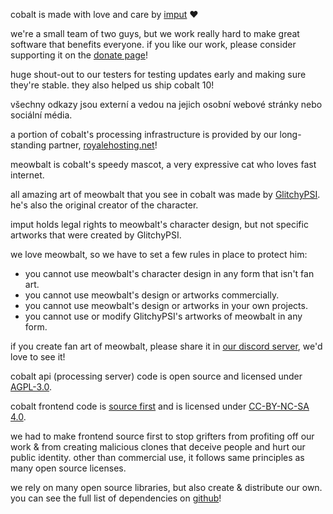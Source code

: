 <script lang="ts">
    import { contacts, docs, partners } from "$lib/env";
    import { t } from "$lib/i18n/translations";

    import SectionHeading from "$components/misc/SectionHeading.svelte";
    import BetaTesters from "$components/misc/BetaTesters.svelte";
</script>

<section id="imput">
<SectionHeading
    title="imput"
    sectionId="imput"
/>

cobalt is made with love and care by [imput](https://imput.net/) ❤️

we're a small team of two guys, but we work really hard to make great software
that benefits everyone. if you like our work, please consider supporting it on
the [donate page](/donate)!
</section>

<section id="testers">
<SectionHeading
    title={$t("about.heading.testers")}
    sectionId="testers"
/>

huge shout-out to our testers for testing updates early and making sure they're
stable. they also helped us ship cobalt 10! <BetaTesters />

všechny odkazy jsou externí a vedou na jejich osobní webové stránky nebo
sociální média.
</section>

<section id="partners">
<SectionHeading
    title={$t("about.heading.partners")}
    sectionId="partners"
/>

a portion of cobalt's processing infrastructure is provided by our long-standing
partner, [royalehosting.net]({partners.royalehosting})!
</section>

<section id="meowbalt">
<SectionHeading
    title={$t("general.meowbalt")}
    sectionId="meowbalt"
/>

meowbalt is cobalt's speedy mascot, a very expressive cat who loves fast
internet.

all amazing art of meowbalt that you see in cobalt was made by
[GlitchyPSI](https://glitchypsi.xyz/). he's also the original creator of the
character.

imput holds legal rights to meowbalt's character design, but not specific
artworks that were created by GlitchyPSI.

we love meowbalt, so we have to set a few rules in place to protect him:
- you cannot use meowbalt's character design in any form that isn't fan art.
- you cannot use meowbalt's design or artworks commercially.
- you cannot use meowbalt's design or artworks in your own projects.
- you cannot use or modify GlitchyPSI's artworks of meowbalt in any form.

if you create fan art of meowbalt, please share it in [our discord
server](/about/community), we'd love to see it!
</section>

<section id="licenses">
<SectionHeading
    title={$t("about.heading.licenses")}
    sectionId="licenses"
/>

cobalt api (processing server) code is open source and licensed under
[AGPL-3.0]({docs.apiLicense}).

cobalt frontend code is [source first](https://sourcefirst.com/) and is licensed
under [CC-BY-NC-SA 4.0]({docs.webLicense}).

we had to make frontend source first to stop grifters from profiting off our
work & from creating malicious clones that deceive people and hurt our public
identity. other than commercial use, it follows same principles as many open
source licenses.

we rely on many open source libraries, but also create & distribute our own. you
can see the full list of dependencies on [github]({contacts.github})!
</section>
